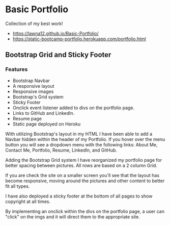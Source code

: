 # Basic Portfolio

Collection of my best work!

- https://lawna12.github.io/Basic-Portfolio/
- https://static-bootcamp-portfolio.herokuapp.com/portfolio.html

## Bootstrap Grid and Sticky Footer

### Features
- Bootstrap Navbar
- A responsive layout
- Responsive images
- Bootstrap's Grid system
- Sticky Footer
- Onclick event listener added to divs on the portfolio page.   
- Links to GitHub and LinkedIn.
- Resume page
- Static page deployed on Heroku



With utilizing Bootstrap's layout in my HTML I have been able to add a Navbar hidden within the header of my Portfolio. If you hover over the menu button you will see a dropdown menu with the following links: About Me, Contact Me, Portfolio, Resume, LinkedIn, and GitHub. 

Adding the Bootstrap Grid system I have reorganized my portfolio page for better spacing between pictures. All rows are based on a 2 column Grid.

If you are check the site on a smaller screen you'll see that the layout has become responsive, moving around the pictures and other content to better fit all types.

I have also deployed a sticky footer at the bottom of all pages to show copyright at all times.

By implementing an onclick within the divs on the portfolio page, a user can "click" on the imgs and it will direct them to the appropriate site.


